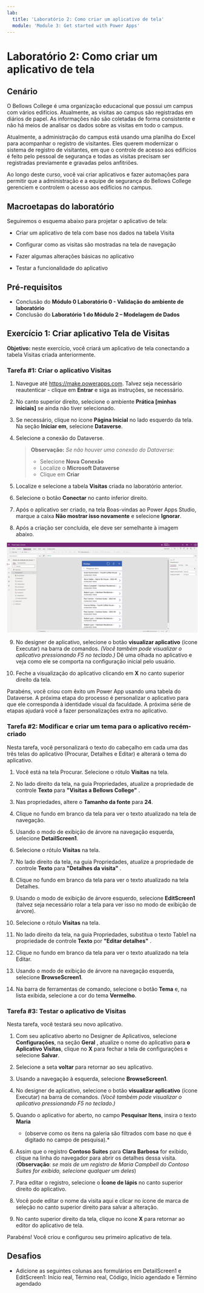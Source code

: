 ```yaml
---
lab:
  title: 'Laboratório 2: Como criar um aplicativo de tela'
  module: 'Module 3: Get started with Power Apps'
---
```


# <a name="lab-2-how-to-build-a-canvas-app"></a>Laboratório 2: Como criar um aplicativo de tela

## <a name="scenario"></a>Cenário

O Bellows College é uma organização educacional que possui um campus com vários edifícios. Atualmente, as visitas ao campus são registradas em diários de papel. As informações não são coletadas de forma consistente e não há meios de analisar os dados sobre as visitas em todo o campus.

Atualmente, a administração do campus está usando uma planilha do Excel para acompanhar o registro de visitantes. Eles querem modernizar o sistema de registro de visitantes, em que o controle de acesso aos edifícios é feito pelo pessoal de segurança e todas as visitas precisam ser registradas previamente e gravadas pelos anfitriões.

Ao longo deste curso, você vai criar aplicativos e fazer automações para permitir que a administração e a equipe de segurança do Bellows College gerenciem e controlem o acesso aos edifícios no campus.

## <a name="high-level-lab-steps"></a>Macroetapas do laboratório

Seguiremos o esquema abaixo para projetar o aplicativo de tela:

- Criar um aplicativo de tela com base nos dados na tabela Visita

- Configurar como as visitas são mostradas na tela de navegação

- Fazer algumas alterações básicas no aplicativo

- Testar a funcionalidade do aplicativo

## <a name="prerequisites"></a>Pré-requisitos

- Conclusão do **Módulo 0 Laboratório 0 - Validação do ambiente de laboratório**
- Conclusão do **Laboratório 1 do Módulo 2 – Modelagem de Dados**

## <a name="exercise-1-create-visits-canvas-app"></a>Exercício 1: Criar aplicativo Tela de Visitas

**Objetivo:** neste exercício, você criará um aplicativo de tela conectando a tabela Visitas criada anteriormente.

### <a name="task-1-create-the-visits-app"></a>Tarefa \#1: Criar o aplicativo Visitas

1.  Navegue até <https://make.powerapps.com>. Talvez seja necessário reautenticar - clique em **Entrar** e siga as instruções, se necessário.

2.  No canto superior direito, selecione o ambiente **Prática [minhas iniciais]** se ainda não tiver selecionado.

3.  Se necessário, clique no ícone **Página Inicial** no lado esquerdo da tela. Na seção **Iniciar em**, selecione **Dataverse**.

4.  Selecione a conexão do Dataverse.

    > **Observação:** *Se não houver uma conexão do Dataverse:*
    > - Selecione **Nova Conexão**
    > - Localize o **Microsoft Dataverse**
    > - Clique em **Criar**

5.  Localize e selecione a tabela **Visitas** criada no laboratório anterior.

6.  Selecione o botão **Conectar** no canto inferior direito.

7.  Após o aplicativo ser criado, na tela Boas-vindas ao Power Apps Studio, marque a caixa **Não mostrar isso novamente** e selecione **Ignorar**.

8.  Após a criação ser concluída, ele deve ser semelhante à imagem abaixo.

![Aplicativo de tela criado com base nos dados de Visita.](media/2-canvas-app-from-data.png)

9. No designer de aplicativo, selecione o botão **visualizar aplicativo** (ícone Executar) na barra de comandos. *(Você também pode visualizar o aplicativo pressionando F5 no teclado.)* Dê uma olhada no aplicativo e veja como ele se comporta na configuração inicial pelo usuário.

10. Feche a visualização do aplicativo clicando em **X** no canto superior direito da tela.

Parabéns, você criou com êxito um Power App usando uma tabela do Dataverse. A próxima etapa do processo é personalizar o aplicativo para que ele corresponda à identidade visual da faculdade. A próxima série de etapas ajudará você a fazer personalizações extra no aplicativo.

### <a name="task-2-modify-and-theme-the-newly-created-app"></a>Tarefa \#2: Modificar e criar um tema para o aplicativo recém-criado

Nesta tarefa, você personalizará o texto do cabeçalho em cada uma das três telas do aplicativo (Procurar, Detalhes e Editar) e alterará o tema do aplicativo.

1.  Você está na tela Procurar. Selecione o rótulo **Visitas** na tela.

1.  No lado direito da tela, na guia Propriedades, atualize a propriedade de controle **Texto** para **"Visitas a Bellows College"** .

1. Nas propriedades, altere o **Tamanho da fonte** para **24**.

1.  Clique no fundo em branco da tela para ver o texto atualizado na tela de navegação.

1.  Usando o modo de exibição de árvore na navegação esquerda, selecione **DetailScreen1**.

1.  Selecione o rótulo **Visitas** na tela.

1.  No lado direito da tela, na guia Propriedades, atualize a propriedade de controle **Texto** para **"Detalhes da visita"** .

1.  Clique no fundo em branco da tela para ver o texto atualizado na tela Detalhes.

1.  Usando o modo de exibição de árvore esquerdo, selecione **EditScreen1** (talvez seja necessário rolar a tela para ver isso no modo de exibição de árvore).

1.  Selecione o rótulo **Visitas** na tela.

1.  No lado direito da tela, na guia Propriedades, substitua o texto Table1 na propriedade de controle **Texto** por **"Editar detalhes"** .

1.  Clique no fundo em branco da tela para ver o texto atualizado na tela Editar.

1. Usando o modo de exibição de árvore na navegação esquerda, selecione **BrowseScreen1**.

1. Na barra de ferramentas de comando, selecione o botão **Tema** e, na lista exibida, selecione a cor do tema **Vermelho**.

### <a name="task-3-test-your-visits-app"></a>Tarefa \#3: Testar o aplicativo de Visitas

Nesta tarefa, você testará seu novo aplicativo.

1.  Com seu aplicativo aberto no Designer de Aplicativos, selecione **Configurações**, na seção **Geral** , atualize o nome do aplicativo para **o Aplicativo Visitas**, clique no **X** para fechar a tela de configurações e selecione **Salvar**.

2.  Selecione a seta **voltar** para retornar ao seu aplicativo.

3.  Usando a navegação à esquerda, selecione **BrowseScreen1**.

4.  No designer de aplicativo, selecione o botão **visualizar aplicativo** (ícone Executar) na barra de comandos. *(Você também pode visualizar o aplicativo pressionando F5 no teclado.)*

4.  Quando o aplicativo for aberto, no campo **Pesquisar Itens**, insira o texto **Maria**
    * (observe como os itens na galeria são filtrados com base no que é digitado no campo de pesquisa).*

5.  Assim que o registro **Contoso Suites** para **Clara Barbosa** for exibido, clique na linha do navegador para abrir os detalhes dessa visita. (**Observação**: *se mais de um registro de Maria Campbell do Contoso Suites for exibido, selecione qualquer um deles*)

6.  Para editar o registro, selecione o **Ícone de lápis** no canto superior direito do aplicativo.

7.  Você pode editar o nome da visita aqui e clicar no ícone de marca de seleção no canto superior direito para salvar a alteração.

8.  No canto superior direito da tela, clique no ícone **X** para retornar ao editor do aplicativo de tela.

Parabéns! Você criou e configurou seu primeiro aplicativo de tela.

## <a name="challenges"></a>Desafios

- Adicione as seguintes colunas aos formulários em DetailScreen1 e EditScreen1: Início real, Término real, Código, Início agendado e Término agendado
